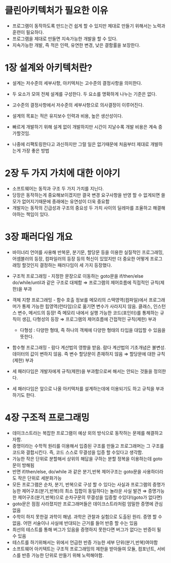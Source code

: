 # 클린아키텍처가 필요한 이유
- 프로그램이 동작하도록 만드는건 쉽게 할 수 있지만 제대로 만들기 위해서는 노력과 훈련이 필요하다.
- 프로그램을 제대로 만들면 지속가능한 개발을 할 수 있다.
- 지속가능한 개발, 즉 적은 인력, 유연한 변경, 낮은 결함률을 보장한다.

# 1장 설계와 아키텍처란?

- 설계는 저수준의 세부사항, 아키텍처는 고수준의 결정사항을 의미한다.
- 두 요소가 모여 전체 설계를 구성한다. 두 요소를 명확하게 나누는 기준은 없다.
- 고수준의 결정사항에서 저수준의 세부사항으로 의사결정이 이루어진다.

- 설계의 목표는 적은 유지보수 인력과 비용, 높은 생산성이다.
- 빠르게 개발하기 위해 설계 없이 개발하지만 시간이 지날수록 개발 비용은 계속 증가할것임.
- 나중에 리팩토링한다고 과신하지만 그럴 일은 없기때문에 처음부터 제대로 개발하는게 가장 좋은 방법

# 2장 두 가지 가치에 대한 이야기

- 소프트웨어는 동작과 구조 두 가지 가치를 지닌다.
- 당장은 동작하는게 중요해보이겠지만 결국 변경 요구사항을 반영 할 수 없게되면 쓸모가 없어지기때문에 종래에는 유연성이 더욱 중요함
- 개발자는 동작의 긴급성과 구조의 중요성 두 가치 사이의 딜레마를 조율하고 해결해야하는 책임이 있다.

# 3장 패러다임 개요

- 바이너리 언어를 사용해 반복문, 분기문, 할당문 등을 이용한 실질적인 프로그래밍, 어셈블러의 등장, 컴파일러의 등장 등의 혁신이 있었지만 더 중요한 어떻게 프로그래밍 할것인지 결정하는 패러다임이 세 가지 등장했다.

- 구조적 프로그래밍 -  지정한 문장으로 이동하는 goto문을 if/then/else do/while/until과 같은 구조로 대체함 ⇒ 프로그램의 제어흐름에 직접적인 규칙(제한)을 부과
- 객체 지향 프로그래밍 - 함수 호출 정보를 메모리의 스택영역(컴파일)에서 프로그래머가 통제 가능한 힙영역(런타임)으로 옮기면 변수가 사라지지 않음. 클래스, 인스턴스 변수, 메서드의 등장! 즉 메모리 내에서 실행 가능한 코드(포인터)를 통제하는 규칙이 생김, 다형성의 등장 ⇒ 프로그램의 제어흐름에 간접적인 규칙(제한) 부과
    - 다형성 : 다양한 형태, 즉 하나의 객체에 다양한 형태의 타입을 대입할 수 있음을 뜻한다.
- 함수형 프로그래밍 - 람다 계산법의 영향을 받음. 람다 계산법의 기초개념은 불변성. 데이터의 값이 변하지 않음. 즉 변수 할당문이 존재하지 않음 ⇒ 할당문에 대한 규칙(제한) 부과

- 세 패러다임은 개발자에게 규칙(제한)을 부과함으로써 해서는 안되는 것들을 정의한다.
- 세 패러다임은 앞으로 나올 아키텍처를 설계하는데에 이용되기도 하고 규칙을 부과하기도 한다.

# 4장 구조적 프로그래밍

- 데이크스트라는 복잡한 프로그램이 예상 외의 방식으로 동작하는 문제를 해결하고자함.
- 증명이라는 수학적 원리를 이용해서 입증된 구조를 만들고 프로그래머는 그 구조를 코드와 결합시킨다. 즉, 코드 스스로 무결성을 입증 할 수있다고 생각함.
- 가능한 작은 단위로 분할해서 상위의 해답을 구하는 분할 정복을 이용하는데 goto문이 방해됨
- 반면 if/then/else, do/while 과 같은 분기,반복 제어구조는 goto문을 사용하더라도 작은 단위로 세분화가능
- 모든 프로그램은 순차, 분기, 반복으로 구성 할 수 있다는 사실과 프로그램의 증명가능한 제어구조(분기,반복)의 최소 집합이 동일하다는 놀라운 사실 발견 ⇒ 증명가능한 제어구조(분기,반복)으로 순차구문의 무결성을 입증할 수있다!(goto가 없다면)
- goto문은 점점 사라졌지만 프로그래머들은 데이크스트라처럼 엄밀한 증명에 관심 없음
- 수학이 하지 못한걸 과학이 해냄. 과학은 관찰과 실험으로 도출된 원리. 증명 할 수 없음. 어떤 서술이나 사실에 반대되는 근거를 들어 반증 할 수는 있음
- 최선의 테스트를 통해 버그가 있음을 증명하지 못한다면 버그가 없다는 반증이 될 수 있음
- 테스트를 하기위해서는 위에서 언급한 반증 가능한 세부 단위(분기,반복)여야함
- 소프트웨어 아키텍트는 구조적 프로그래밍의 제한을 받아들여 모듈, 컴포넌트, 서비스를 반증 가능한 단위로 만들기 위해 노력해야함.